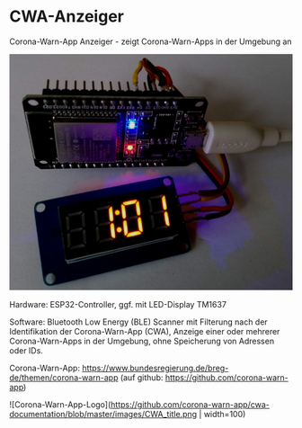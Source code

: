 # CWA-Anzeiger
Corona-Warn-App Anzeiger - zeigt Corona-Warn-Apps in der Umgebung an

![CWA-Anzeiger in Betrieb](https://github.com/jentie/CWA-Anzeiger/blob/main/fotos/CWA-Betrieb.jpg)

Hardware: ESP32-Controller, ggf. mit LED-Display TM1637 

Software: Bluetooth Low Energy (BLE) Scanner mit Filterung nach der Identifikation der Corona-Warn-App (CWA), Anzeige einer oder mehrerer Corona-Warn-Apps in der Umgebung, ohne Speicherung von Adressen oder IDs.

Corona-Warn-App: https://www.bundesregierung.de/breg-de/themen/corona-warn-app
(auf github: https://github.com/corona-warn-app)


![Corona-Warn-App-Logo](https://github.com/corona-warn-app/cwa-documentation/blob/master/images/CWA_title.png | width=100)
